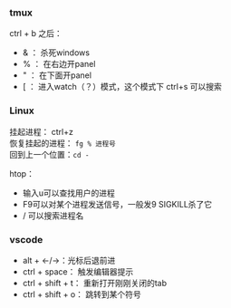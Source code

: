 ### tmux
ctrl + b 之后：
- & ： 杀死windows
- % ： 在右边开panel
- " ： 在下面开panel
- [ ： 进入watch（？）模式，这个模式下 ctrl+s 可以搜索

### Linux

挂起进程： ctrl+z  
恢复挂起的进程： `fg % 进程号`  
回到上一个位置：`cd -`

htop：
- 输入u可以查找用户的进程
- F9可以对某个进程发送信号，一般发9 SIGKILL杀了它
- / 可以搜索进程名



### vscode

- alt + ←/→：光标后退前进
- ctrl + space： 触发编辑器提示
- ctrl + shift + t： 重新打开刚刚关闭的tab
- ctrl + shift + o： 跳转到某个符号



